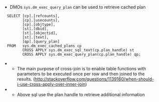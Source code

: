 - DMOs `sys.dm_exec_query_plan` can be used to retrieve cached plan

```
  SELECT [cp].[refcounts],
         [cp].[usecounts],
         [cp].[objtype],
         [st].[dbid],
         [st].[objectid],
         [st].[text],
         [qp].[query_plan]
  FROM   sys.dm_exec_cached_plans cp
         CROSS APPLY sys.dm_exec_sql_text(cp.plan_handle) st
         CROSS APPLY sys.dm_exec_query_plan(cp.plan_handle) qp;
```

- - The main purpose of cross-join is to enable table functions with parameters to be executed once per row and then joined to the results. (http://stackoverflow.com/questions/1139160/when-should-i-use-cross-apply-over-inner-join)
- - Above sql use the plan handle to retrieve additional information
